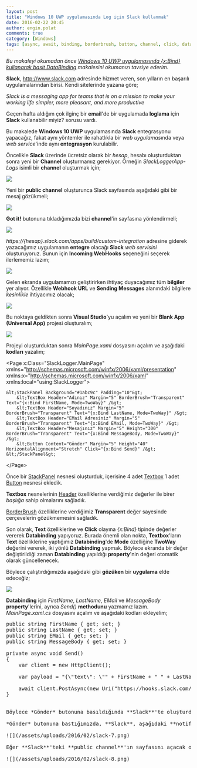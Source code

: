 ```yaml
---
layout: post
title: "Windows 10 UWP uygulamasında Log için Slack kullanmak"
date: 2016-02-22 20:45
author: engin.polat
comments: true
category: [Windows]
tags: [async, await, binding, borderbrush, button, channel, click, databinding, entegrasyon, event, header, horizontalalignment, httpclient, httpstringcontent, mainpage, margin, mode, postasync, property, public, slack, stackpanel, text, textbox, twoway, universal app, uwp, visual studio, webhook, windows10, xbind, xaml, xaml.cs]
---
```

*Bu makaleyi okumadan önce <a href="http://www.enginpolat.com/windows-10-uwp-uygulamasinda-xbind-kullanarak-basit-databinding/" target="_blank">Windows 10 UWP uygulamasında {x:Bind} kullanarak basit DataBinding</a> makalesini okumanızı tavsiye ederim.*

**Slack**, <a href="http://www.slack.com" target="_blank">http://www.slack.com</a> adresinde hizmet veren, son yılların en başarılı uygulamalarından birisi. Kendi sitelerinde yazana göre;

*Slack is a messaging app for teams that is on a mission to make your working life simpler, more pleasant, and more productive*

Geçen hafta aldığım çok ilginç bir **email**'de bir uygulamada **loglama** için **Slack** kullanabilir miyiz? sorusu vardı.

Bu makalede **Windows 10 UWP** uygulamasında **Slack** entegrasyonu yapacağız, fakat aynı yöntemler ile rahatlıkla bir *web uygulaması*nda veya *web service*'inde aynı **entegrasyon** kurulabilir.

Öncelikle **Slack** üzerinde ücretsiz olarak bir *hesap*, hesabı oluşturduktan sonra yeni bir **Channel** oluşturmamız gerekiyor. Örneğin *SlackLoggerApp-Logs* isimli bir **channel** oluşturmak için;

![](/assets/uploads/2016/02/slack-1.png)

Yeni bir **public channel** oluşturunca Slack sayfasında aşağıdaki gibi bir mesaj gözükmeli;

![](/assets/uploads/2016/02/slack-2.png)

**Got it!** butonuna tıkladığımızda bizi **channel**'in sayfasına yönlendirmeli;

![](/assets/uploads/2016/02/slack-3.png)

*https://{hesap}.slack.com/apps/build/custom-integration* adresine giderek yazacağımız uygulamanın **entegre** olacağı **Slack** *web servisini* oluşturuyoruz. Bunun için **Incoming WebHooks** seçeneğini seçerek ilerlememiz lazım;

![](/assets/uploads/2016/02/slack-4.png)

Gelen ekranda uygulamamızı geliştirirken ihtiyaç duyacağımız tüm **bilgiler** yer alıyor. Özellikle **Webhook URL** ve **Sending Messages** alanındaki bilgilere *kesinlikle* ihtiyacımız olacak;

![](/assets/uploads/2016/02/slack-5.png)

Bu noktaya geldikten sonra **Visual Studio**'yu açalım ve yeni bir **Blank App (Universal App)** projesi oluşturalım;

![](/assets/uploads/2016/02/slack-9.png)

Projeyi oluşturduktan sonra *MainPage.xaml* dosyasını açalım ve aşağıdaki **kodları** yazalım;



&lt;Page
    x:Class="SlackLogger.MainPage"
    xmlns="http://schemas.microsoft.com/winfx/2006/xaml/presentation"
    xmlns:x="http://schemas.microsoft.com/winfx/2006/xaml"
    xmlns:local="using:SlackLogger"&gt;

    &lt;StackPanel Background="#1abc9c" Padding="10"&gt;
        &lt;TextBox Header="Adınız" Margin="5" BorderBrush="Transparent" Text="{x:Bind FirstName, Mode=TwoWay}" /&gt;
        &lt;TextBox Header="Soyadınız" Margin="5" BorderBrush="Transparent" Text="{x:Bind LastName, Mode=TwoWay}" /&gt;
        &lt;TextBox Header="EMail Adresiniz" Margin="5" BorderBrush="Transparent" Text="{x:Bind EMail, Mode=TwoWay}" /&gt;
        &lt;TextBox Header="Mesajınız" Margin="5" Height="300" BorderBrush="Transparent" Text="{x:Bind MessageBody, Mode=TwoWay}" /&gt;
        &lt;Button Content="Gönder" Margin="5" Height="40" HorizontalAlignment="Stretch" Click="{x:Bind Send}" /&gt;
    &lt;/StackPanel&gt;

&lt;/Page&gt;</pre>

Önce bir <a href="http://msdn.microsoft.com/library/windows/apps/windows.ui.xaml.controls.stackpanel" target="_blank">StackPanel</a> nesnesi oluşturduk, içerisine 4 adet <a href="https://msdn.microsoft.com/library/windows/apps/windows.ui.xaml.controls.textbox" target="_blank">Textbox</a> 1 adet <a href="https://msdn.microsoft.com/library/windows/apps/windows.ui.xaml.controls.button" target="_blank">Button</a> nesnesi ekledik.

**Textbox** nesnelerinin <a href="https://msdn.microsoft.com/library/windows/apps/windows.ui.xaml.controls.textbox.header" target="_blank">Header</a> özelliklerine verdiğimiz değerler ile birer *başlığa* sahip olmalarını sağladık.

<a href="http://msdn.microsoft.com/library/windows/apps/windows.ui.xaml.controls.control.borderbrush" target="_blank">BorderBrush</a> özelliklerine verdiğimiz **Transparent** değer sayesinde çerçevelerin gözükmemesini sağladık.

Son olarak, **Text** özelliklerine ve **Click** olayına *{x:Bind}* tipinde değerler vererek **Databinding** yapıyoruz. Burada önemli olan nokta, **Textbox**'ların **Text** özelliklerine yaptığımız **Databinding**'de **Mode** özelliğine **TwoWay** değerini vererek, iki yönlü **Databinding** yapmak. Böylece ekranda bir değer değiştirildiği zaman **Databinding** yapıldığı **property**'nin değeri otomatik olarak güncellenecek.

Böylece çalıştırdığımızda aşağıdaki gibi **gözüken** bir **uygulama** elde edeceğiz;

![](/assets/uploads/2016/02/slack-6.png)

**Databinding** için *FirstName*, *LastName*, *EMail* ve *MessageBody* **property**'lerini, ayrıca *Send()* **methodunu** yazmamız lazım. *MainPage.xaml.cs* dosyasını açalım ve aşağıdaki kodları ekleyelim;

<pre class="brush:csharp">public string FirstName { get; set; }
public string LastName { get; set; }
public string EMail { get; set; }
public string MessageBody { get; set; }

private async void Send()
{
    var client = new HttpClient();

    var payload = "{\"text\": \"" + FirstName + " " + LastName + "(" + EMail + ") : " + MessageBody + "\"}";

    await client.PostAsync(new Uri("https://hooks.slack.com/services/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"), new HttpStringContent(payload));
}


Böylece *Gönder* butonuna basıldığında **Slack**'te oluşturduğumuz **public channel**'ın **web service**'ine istediğimiz bilgiyi gönderebileceğiz. Bu makaledeki örnekte *Ad Soyad (EMail) : Message* formatında bilgiyi *Windows.Web.Http* **namespace**'i altında yeralan <a href="http://msdn.microsoft.com/library/windows/apps/windows.web.http.httpclient" target="_blank">HttpClient</a> sınıfının <a href="http://msdn.microsoft.com/library/windows/apps/windows.web.http.httpclient.postasync" target="_blank">PostAsync()</a> methoduna <a href="http://msdn.microsoft.com/library/windows/apps/windows.web.http.httpstringcontent" target="_blank">HttpStringContent</a> tipinde gönderiyoruz.

*Gönder* butonuna bastığımızda, **Slack**, aşağıdaki **notification**'ı gösterecek;

![](/assets/uploads/2016/02/slack-7.png)

Eğer **Slack**'teki **public channel**'ın sayfasını açacak olursak, orada da *mesajı* görebileceğiz;

![](/assets/uploads/2016/02/slack-8.png)

